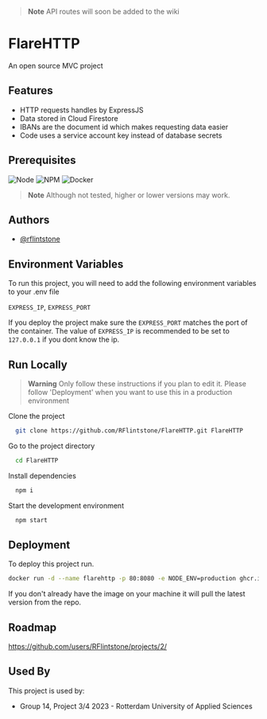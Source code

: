 > **Note**
> API routes will soon be added to the wiki

# FlareHTTP

An open source MVC project 

## Features

- HTTP requests handles by ExpressJS
- Data stored in Cloud Firestore
- IBANs are the document id which makes requesting data easier
- Code uses a service account key instead of database secrets


## Prerequisites

![Node](https://badgen.net/badge/Node/v18.15.0/green?icon=npm)
![NPM](https://badgen.net/badge/Npm/v9.6.1/green?icon=npm)
![Docker](https://badgen.net/badge/Docker/v20.10.23/cyan?icon=docker)

> **Note**
> Although not tested, higher or lower versions may work.
## Authors

- [@rflintstone](https://www.github.com/rflintstone)


## Environment Variables

To run this project, you will need to add the following environment variables to your .env file

`EXPRESS_IP`,
`EXPRESS_PORT`

If you deploy the project make sure the `EXPRESS_PORT` matches the port of the container. The value of `EXPRESS_IP` is recommended to be set to `127.0.0.1` if you dont know the ip.
## Run Locally
> **Warning**
> Only follow these instructions if you plan to edit it. Please follow 'Deployment' when you want to use this in a production environment

Clone the project

```bash
  git clone https://github.com/RFlintstone/FlareHTTP.git FlareHTTP
```

Go to the project directory

```bash
  cd FlareHTTP
```

Install dependencies

```bash
  npm i
```

Start the development environment

```bash
  npm start
```


## Deployment

To deploy this project run.

```bash
docker run -d --name flarehttp -p 80:8080 -e NODE_ENV=production ghcr.io/rflintstone/flarehttp:main
```

If you don't already have the image on your machine it will pull the latest version from the repo.

## Roadmap

https://github.com/users/RFlintstone/projects/2/

## Used By

This project is used by:

- Group 14, Project 3/4 2023 - Rotterdam University of Applied Sciences 
